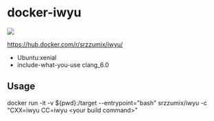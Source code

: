 # docker-iwyu

[![](https://images.microbadger.com/badges/image/srzzumix/iwyu.svg)](https://microbadger.com/images/srzzumix/iwyu "Get your own image badge on microbadger.com")

https://hub.docker.com/r/srzzumix/iwyu/

* Ubuntu:xenial
* include-what-you-use clang_6.0

## Usage

docker run -it -v ${pwd}:/target --entrypoint="bash" srzzumix/iwyu -c "CXX=iwyu CC=iwyu \<your build command\>"
